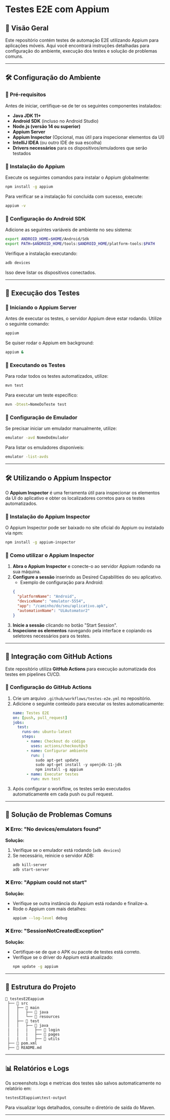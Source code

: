 # Testes E2E com Appium

## 📌 Visão Geral
Este repositório contém testes de automação E2E utilizando Appium para aplicações móveis. Aqui você encontrará instruções detalhadas para configuração do ambiente, execução dos testes e solução de problemas comuns.

---

## 🛠 Configuração do Ambiente

### 🔹 Pré-requisitos
Antes de iniciar, certifique-se de ter os seguintes componentes instalados:
- **Java JDK 11+**
- **Android SDK** (incluso no Android Studio)
- **Node.js (versão 14 ou superior)**
- **Appium Server**
- **Appium Inspector** (Opcional, mas útil para inspecionar elementos da UI)
- **IntelliJ IDEA** (ou outro IDE de sua escolha)
- **Drivers necessários** para os dispositivos/emuladores que serão testados

### 🔹 Instalação do Appium

Execute os seguintes comandos para instalar o Appium globalmente:
```sh
npm install -g appium
```
Para verificar se a instalação foi concluída com sucesso, execute:
```sh
appium -v
```

### 🔹 Configuração do Android SDK
Adicione as seguintes variáveis de ambiente no seu sistema:
```sh
export ANDROID_HOME=$HOME/Android/Sdk
export PATH=$ANDROID_HOME/tools:$ANDROID_HOME/platform-tools:$PATH
```
Verifique a instalação executando:
```sh
adb devices
```
Isso deve listar os dispositivos conectados.

---

## 🚀 Execução dos Testes

### 🔹 Iniciando o Appium Server
Antes de executar os testes, o servidor Appium deve estar rodando. Utilize o seguinte comando:
```sh
appium
```
Se quiser rodar o Appium em background:
```sh
appium &
```

### 🔹 Executando os Testes
Para rodar todos os testes automatizados, utilize:
```sh
mvn test
```
Para executar um teste específico:
```sh
mvn -Dtest=NomeDoTeste test
```

### 🔹 Configuração de Emulador
Se precisar iniciar um emulador manualmente, utilize:
```sh
emulator -avd NomeDoEmulador
```
Para listar os emuladores disponíveis:
```sh
emulator -list-avds
```

---

## 🛠 Utilizando o Appium Inspector

O **Appium Inspector** é uma ferramenta útil para inspecionar os elementos da UI do aplicativo e obter os localizadores corretos para os testes automatizados.

### 🔹 Instalação do Appium Inspector
O Appium Inspector pode ser baixado no site oficial do Appium ou instalado via npm:
```sh
npm install -g appium-inspector
```

### 🔹 Como utilizar o Appium Inspector
1. **Abra o Appium Inspector** e conecte-o ao servidor Appium rodando na sua máquina.
2. **Configure a sessão** inserindo as Desired Capabilities do seu aplicativo.
   - Exemplo de configuração para Android:
   ```json
   {
     "platformName": "Android",
     "deviceName": "emulator-5554",
     "app": "/caminho/do/seu/aplicativo.apk",
     "automationName": "UiAutomator2"
   }
   ```
3. **Inicie a sessão** clicando no botão "Start Session".
4. **Inspecione os elementos** navegando pela interface e copiando os seletores necessários para os testes.

---

## 🔄 Integração com GitHub Actions

Este repositório utiliza **GitHub Actions** para execução automatizada dos testes em pipelines CI/CD.

### 🔹 Configuração do GitHub Actions
1. Crie um arquivo `.github/workflows/testes-e2e.yml` no repositório.
2. Adicione o seguinte conteúdo para executar os testes automaticamente:
   ```yaml
   name: Testes E2E
   on: [push, pull_request]
   jobs:
     test:
       runs-on: ubuntu-latest
       steps:
         - name: Checkout do código
           uses: actions/checkout@v3
         - name: Configurar ambiente
           run: |
             sudo apt-get update
             sudo apt-get install -y openjdk-11-jdk
             npm install -g appium
         - name: Executar testes
           run: mvn test
   ```
3. Após configurar o workflow, os testes serão executados automaticamente em cada push ou pull request.

---

## 🛑 Solução de Problemas Comuns

### ❌ Erro: "No devices/emulators found"
**Solução:**
1. Verifique se o emulador está rodando (`adb devices`)
2. Se necessário, reinicie o servidor ADB:
   ```sh
   adb kill-server
   adb start-server
   ```

### ❌ Erro: "Appium could not start"
**Solução:**
- Verifique se outra instância do Appium está rodando e finalize-a.
- Rode o Appium com mais detalhes:
  ```sh
  appium --log-level debug
  ```

### ❌ Erro: "SessionNotCreatedException"
**Solução:**
- Certifique-se de que o APK ou pacote de testes está correto.
- Verifique se o driver do Appium está atualizado:
  ```sh
  npm update -g appium
  ```

---

## 📂 Estrutura do Projeto
```
📂 testesE2Eappium
 ├── 📂 src
 │   ├── 📂 main
 │   │   ├── 📂 java
 │   │   └── 📂 resources
 │   ├── 📂 test
 │   │   ├── 📂 java
 |   |   |   ├── 📂 login
 │   │   |   ├── 📂 pages
 |   |   |   ├── 📂 utils
 ├── 📄 pom.xml
 ├── 📄 README.md

```

---

## 📊 Relatórios e Logs
Os screenshots.logs e metricas dos testes são salvos automaticamente no relatório em:
```sh
testesE2Eappium\test-output
```
Para visualizar logs detalhados, consulte o diretório de saída do Maven.

---
